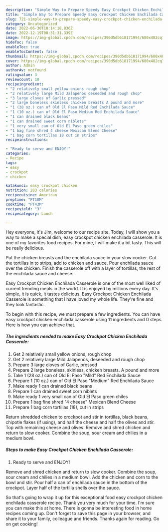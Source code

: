 ```yaml
---
description: "Simple Way to Prepare Speedy Easy Crockpot Chicken Enchilada Casserole"
title: "Simple Way to Prepare Speedy Easy Crockpot Chicken Enchilada Casserole"
slug: 721-simple-way-to-prepare-speedy-easy-crockpot-chicken-enchilada-casserole
category: Uncategorized
date: 2022-06-30T18:14:18.836Z
date: 2022-12-19T08:31:31.339Z
image: https://img-global.cpcdn.com/recipes/390d5db618171994/680x482cq70/easy-crockpot-chicken-enchilada-casserole-recipe-main-photo.jpg
hideToc: false
enableToc: true
enableTocContent: false
thumbnail: https://img-global.cpcdn.com/recipes/390d5db618171994/680x482cq70/easy-crockpot-chicken-enchilada-casserole-recipe-main-photo.jpg
cover: https://img-global.cpcdn.com/recipes/390d5db618171994/680x482cq70/easy-crockpot-chicken-enchilada-casserole-recipe-main-photo.jpg
author: Admin
authorAv: notfound
ratingvalue: 3
reviewcount: 10
recipeingredient:
- "2 relatively small yellow onions rough chop"
- "2 relatively large Mild Jalapenos deseeded and rough chop"
- "3 large cloves of Garlic pressed"
- "2 large boneless skinless chicken breasts A pound and more"
- "1 (28 oz.) can of Old El Paso Mild Red Enchilada Sauce"
- "1 (10 oz.) can of Old El Paso Medium Red Enchilada Sauce"
- "1 can drained black beans"
- "1 can drained sweet corn niblets"
- "1 very small can of Old El Paso green chiles"
- "1 bag fine shred 4 cheese Mexican Blend Cheese"
- "1 bag corn tortillas 18 cut in strips"
recipeinstructions:

- "Ready to serve and ENJOY!"
categories:
- Recipe
tags:
- easy
- crockpot
- chicken

katakunci: easy crockpot chicken 
nutrition: 283 calories
recipecuisine: American
preptime: "PT10M"
cooktime: "PT43M"
recipeyield: "3"
recipecategory: Lunch

---
```



Hey everyone, it's Jim, welcome to our recipe site. Today, I will show you a way to make a special dish, easy crockpot chicken enchilada casserole. It is one of my favorites food recipes. For mine, I will make it a bit tasty. This will be really delicious.

Put the chicken breasts and the enchilada sauce in your slow cooker. Cut the tortillas in to strips, add to chicken and sauce. Pour enchilada sauce over the chicken. Finish the casserole off with a layer of tortillas, the rest of the enchilada sauce and cheese.

Easy Crockpot Chicken Enchilada Casserole is one of the most well liked of current trending meals in the world. It is enjoyed by millions every day. It's simple, it is quick, it tastes delicious. Easy Crockpot Chicken Enchilada Casserole is something that I have loved my whole life. They're fine and they look fantastic.


To begin with this recipe, we must prepare a few ingredients. You can have easy crockpot chicken enchilada casserole using 11 ingredients and 0 steps. Here is how you can achieve that.

<!--inarticleads1-->

##### The ingredients needed to make Easy Crockpot Chicken Enchilada Casserole:

1. Get 2 relatively small yellow onions, rough chop
1. Get 2 relatively large Mild Jalapenos, deseeded and rough chop
1. Prepare 3 large cloves of Garlic, pressed
1. Prepare 2 large boneless, skinless, chicken breasts. A pound and more
1. Take 1 (28 oz.) can of Old El Paso &#34;Mild&#34; Red Enchilada Sauce
1. Prepare 1 (10 oz.) can of Old El Paso &#34;Medium&#34; Red Enchilada Sauce
1. Make ready 1 can drained black beans
1. Prepare 1 can drained sweet corn niblets
1. Make ready 1 very small can of Old El Paso green chiles
1. Prepare 1 bag fine shred &#34;4 cheese&#34; Mexican Blend Cheese
1. Prepare 1 bag corn tortillas (18), cut in strips


Return shredded chicken to crockpot and stir in tortillas, black beans, chipotle flakes (if using), and half the cheese and half the olives and stir. Top with remaining cheese and olives. Remove and shred chicken and return to slow cooker. Combine the soup, sour cream and chilies in a medium bowl. 

<!--inarticleads2-->

##### Steps to make Easy Crockpot Chicken Enchilada Casserole:


1. Ready to serve and ENJOY!

Remove and shred chicken and return to slow cooker. Combine the soup, sour cream and chilies in a medium bowl. Add the chicken and corn to the bowl and stir. Pour half a can of enchilada sauce in the bottom of the crockpot. Layer half of the tortilla shells over the sauce. 

So that's going to wrap it up for this exceptional food easy crockpot chicken enchilada casserole recipe. Thank you very much for your time. I'm sure you can make this at home. There is gonna be interesting food in home recipes coming up. Don't forget to save this page in your browser, and share it to your family, colleague and friends. Thanks again for reading. Go on get cooking!
